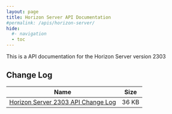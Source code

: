 ```yaml
---
layout: page
title: Horizon Server API Documentation
#permalink: /apis/horizon-server/
hide:
  #- navigation
  - toc
---
```


This is a API documentation for the Horizon Server version 2303

<swagger-ui src="rest-api-swagger-docs.json"/>

## Change Log  
| Name | Size |
| --- | --- |
| [Horizon Server 2303 API Change Log](Changelog2303.docx) | 36 KB |